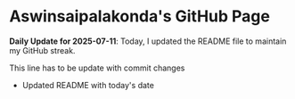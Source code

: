 # Aswinsaipalakonda's GitHub Page



**Daily Update for 2025-07-11**: Today, I updated the README file to maintain my GitHub streak.

This line has to be update with commit changes
 - Updated README with today's date

